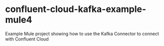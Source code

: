 # confluent-cloud-kafka-example-mule4
 Example Mule project showing how to use the Kafka Connector to connect with Confluent Cloud
